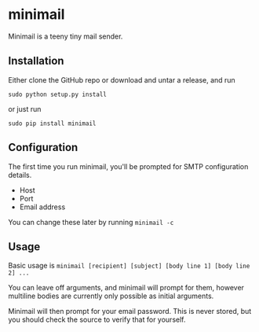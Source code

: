 # minimail

Minimail is a teeny tiny mail sender.

## Installation

Either clone the GitHub repo or download and untar a release, and run

    sudo python setup.py install

or just run

    sudo pip install minimail

## Configuration

The first time you run minimail, you'll be prompted for SMTP configuration details.

* Host
* Port
* Email address

You can change these later by running `minimail -c`

## Usage

Basic usage is `minimail [recipient] [subject] [body line 1] [body line 2] ...`

You can leave off arguments, and minimail will prompt for them, however multiline
bodies are currently only possible as initial arguments.

Minimail will then prompt for your email password. This is never stored, but
you should check the source to verify that for yourself.
